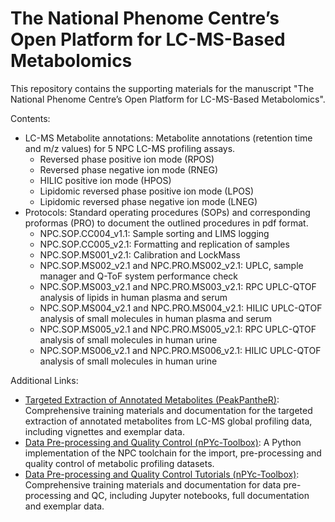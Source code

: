 # The National Phenome Centre’s Open Platform for LC-MS-Based Metabolomics 

This repository contains the supporting materials for the manuscript "The National Phenome Centre’s Open Platform for LC-MS-Based Metabolomics". 

Contents:
  - LC-MS Metabolite annotations: Metabolite annotations (retention time and m/z values) for 5 NPC LC-MS profiling assays.
    - Reversed phase positive ion mode (RPOS)
    - Reversed phase negative ion mode (RNEG)
    - HILIC positive ion mode (HPOS)
    - Lipidomic reversed phase positive ion mode (LPOS)
    - Lipidomic reversed phase negative ion mode (LNEG)
  - Protocols: Standard operating procedures (SOPs) and corresponding proformas (PRO) to document the outlined procedures in pdf format. 
    - NPC.SOP.CC004_v1.1: Sample sorting and LIMS logging 
    - NPC.SOP.CC005_v2.1: Formatting and replication of samples 
    - NPC.SOP.MS001_v2.1: Calibration and LockMass 
    - NPC.SOP.MS002_v2.1 and NPC.PRO.MS002_v2.1: UPLC, sample manager and Q-ToF system performance check 
    - NPC.SOP.MS003_v2.1 and NPC.PRO.MS003_v2.1: RPC UPLC-QTOF analysis of lipids in human plasma and serum 
    - NPC.SOP.MS004_v2.1 and NPC.PRO.MS004_v2.1: HILIC UPLC-QTOF analysis of small molecules in human plasma and serum 
    - NPC.SOP.MS005_v2.1 and NPC.PRO.MS005_v2.1: RPC UPLC-QTOF analysis of small molecules in human urine 
    - NPC.SOP.MS006_v2.1 and NPC.PRO.MS006_v2.1: HILIC UPLC-QTOF analysis of small molecules in human urine 

Additional Links:
 - [Targeted Extraction of Annotated Metabolites (PeakPantheR)](https://github.com/phenomecentre/peakPantheR): Comprehensive training materials and documentation for the targeted extraction of annotated metabolites from LC-MS global profiling data, including vignettes and exemplar data.
  - [Data Pre-processing and Quality Control (nPYc-Toolbox)](https://github.com/phenomecentre/nPYc-Toolbox): A Python implementation of the NPC toolchain for the import, pre-processing and quality control of metabolic profiling datasets.
  - [Data Pre-processing and Quality Control Tutorials (nPYc-Toolbox)](https://github.com/phenomecentre/nPYc-toolbox-tutorials): Comprehensive training materials and documentation for data pre-processing and QC, including Jupyter notebooks, full documentation and exemplar data.
